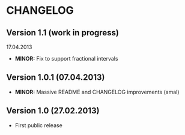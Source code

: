 CHANGELOG
=========

## Version 1.1 (work in progress)


17.04.2013
- **MINOR:** Fix to support fractional intervals


## Version 1.0.1 (07.04.2013)
- **MINOR:** Massive README and CHANGELOG improvements (amal)


## Version 1.0 (27.02.2013)
- First public release
